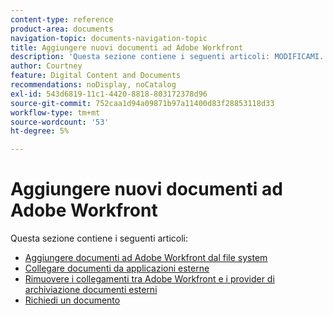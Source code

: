 ```yaml
---
content-type: reference
product-area: documents
navigation-topic: documents-navigation-topic
title: Aggiungere nuovi documenti ad Adobe Workfront
description: 'Questa sezione contiene i seguenti articoli: MODIFICAMI.'
author: Courtney
feature: Digital Content and Documents
recommendations: noDisplay, noCatalog
exl-id: 543d6819-11c1-4420-8818-803172378d96
source-git-commit: 752caa1d94a09871b97a11400d83f28853118d33
workflow-type: tm+mt
source-wordcount: '53'
ht-degree: 5%

---
```


# Aggiungere nuovi documenti ad Adobe Workfront

Questa sezione contiene i seguenti articoli:

* [Aggiungere documenti ad Adobe Workfront dal file system](../../documents/adding-documents-to-workfront/add-documents-from-file-system.md)
* [Collegare documenti da applicazioni esterne](../../documents/adding-documents-to-workfront/link-documents-from-external-apps.md)
* [Rimuovere i collegamenti tra Adobe Workfront e i provider di archiviazione documenti esterni](../../documents/adding-documents-to-workfront/remove-links-between-wf-and-doc-apps.md)
* [Richiedi un documento](../../documents/adding-documents-to-workfront/request-a-document.md)
